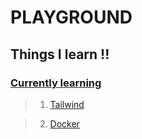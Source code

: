 # PLAYGROUND

## Things I learn !!

### [Currently learning](./2025/2025.md)

> 1. [Tailwind](./2025/Tailwind/)

> 2. [Docker](./2024/Docker)
